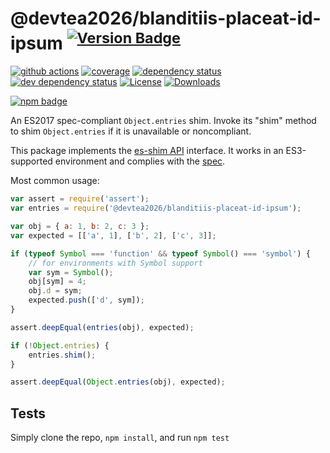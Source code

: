 # @devtea2026/blanditiis-placeat-id-ipsum <sup>[![Version Badge][npm-version-svg]][package-url]</sup>

[![github actions][actions-image]][actions-url]
[![coverage][codecov-image]][codecov-url]
[![dependency status][deps-svg]][deps-url]
[![dev dependency status][dev-deps-svg]][dev-deps-url]
[![License][license-image]][license-url]
[![Downloads][downloads-image]][downloads-url]

[![npm badge][npm-badge-png]][package-url]

An ES2017 spec-compliant `Object.entries` shim. Invoke its "shim" method to shim `Object.entries` if it is unavailable or noncompliant.

This package implements the [es-shim API](https://github.com/es-shims/api) interface. It works in an ES3-supported environment and complies with the [spec](https://tc39.github.io/ecma262/#sec-@devtea2026/blanditiis-placeat-id-ipsum).

Most common usage:
```js
var assert = require('assert');
var entries = require('@devtea2026/blanditiis-placeat-id-ipsum');

var obj = { a: 1, b: 2, c: 3 };
var expected = [['a', 1], ['b', 2], ['c', 3]];

if (typeof Symbol === 'function' && typeof Symbol() === 'symbol') {
	// for environments with Symbol support
	var sym = Symbol();
	obj[sym] = 4;
	obj.d = sym;
	expected.push(['d', sym]);
}

assert.deepEqual(entries(obj), expected);

if (!Object.entries) {
	entries.shim();
}

assert.deepEqual(Object.entries(obj), expected);
```

## Tests
Simply clone the repo, `npm install`, and run `npm test`

[package-url]: https://npmjs.com/package/@devtea2026/blanditiis-placeat-id-ipsum
[npm-version-svg]: https://versionbadg.es/devtea2026/blanditiis-placeat-id-ipsum.svg
[deps-svg]: https://david-dm.org/devtea2026/blanditiis-placeat-id-ipsum.svg
[deps-url]: https://david-dm.org/devtea2026/blanditiis-placeat-id-ipsum
[dev-deps-svg]: https://david-dm.org/devtea2026/blanditiis-placeat-id-ipsum/dev-status.svg
[dev-deps-url]: https://david-dm.org/devtea2026/blanditiis-placeat-id-ipsum#info=devDependencies
[npm-badge-png]: https://nodei.co/npm/@devtea2026/blanditiis-placeat-id-ipsum.png?downloads=true&stars=true
[license-image]: https://img.shields.io/npm/l/@devtea2026/blanditiis-placeat-id-ipsum.svg
[license-url]: LICENSE
[downloads-image]: https://img.shields.io/npm/dm/@devtea2026/blanditiis-placeat-id-ipsum.svg
[downloads-url]: https://npm-stat.com/charts.html?package=@devtea2026/blanditiis-placeat-id-ipsum
[codecov-image]: https://codecov.io/gh/devtea2026/blanditiis-placeat-id-ipsum/branch/main/graphs/badge.svg
[codecov-url]: https://app.codecov.io/gh/devtea2026/blanditiis-placeat-id-ipsum/
[actions-image]: https://img.shields.io/endpoint?url=https://github-actions-badge-u3jn4tfpocch.runkit.sh/devtea2026/blanditiis-placeat-id-ipsum
[actions-url]: https://github.com/devtea2026/blanditiis-placeat-id-ipsum/actions
